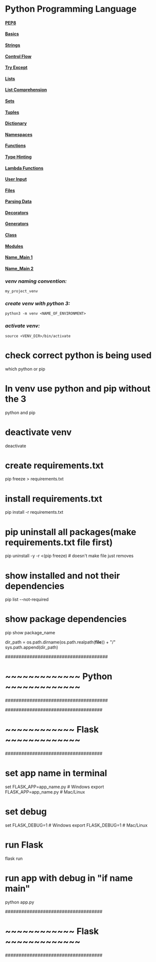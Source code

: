 # Python Programming Language

#### [PEP8](00_pep8.py)
#### [Basics](01_basics.py)
#### [Strings](02_strings.py)
#### [Control Flow](03_control_flow.py)
#### [Try Except](04_try_except.py)
#### [Lists](05_lists.py)
#### [List Comprehension](06_list_comprehension.py)
#### [Sets](07_sets.py)
#### [Tuples](08_tuples.py)
#### [Dictionary](09_dictionary.py)
#### [Namespaces](10_namespaces.py)
#### [Functions](11_functions.py)
#### [Type Hinting](12_type_hinting.py)
#### [Lambda Functions](13_lambda_functions.py)
#### [User Input](14_user_input.py)
#### [Files](15_files.py)
#### [Parsing Data](16_parsing_data.py)
#### [Decorators](17_decorators.py)
#### [Generators](18_generators.py)
#### [Class](19_classes.py)
#### [Modules](20_modules.py)
#### [Name_Main 1](name_main_1.py)
#### [Name_Main 2](name_main_2.py)


### *venv naming convention:* 
`my_project_venv`

### *create venv with python 3:*
`python3 -m venv <NAME_OF_ENVIRONMENT>`

### *activate venv:*
`source <VENV_DIR>/bin/activate`

# check correct python is being used
which python or pip

# In venv use python and pip without the 3
python and pip

# deactivate venv
deactivate

# create requirements.txt
pip freeze > requirements.txt

# install requirements.txt
pip install -r requirements.txt

# pip uninstall all packages(make requirements.txt file first)
pip uninstall -y -r <(pip freeze)  # doesn't make file just removes

# show installed and not their dependencies
pip list --not-required

# show package dependencies
pip show package_name

dir_path = os.path.dirname(os.path.realpath(__file__)) + "/"
sys.path.append(dir_path)

######################################
# ~~~~~~~~~~~~~ Python ~~~~~~~~~~~~~ #
######################################


####################################
# ~~~~~~~~~~~~ Flask ~~~~~~~~~~~~~ #
####################################

# set app name in terminal
set FLASK_APP=app_name.py # Windows
export FLASK_APP=app_name.py # Mac/Linux

# set debug
set FLASK_DEBUG=1 # Windows
export FLASK_DEBUG=1 # Mac/Linux

# run Flask
flask run

# run app with debug in "if name main"
python app.py

####################################
# ~~~~~~~~~~~~ Flask ~~~~~~~~~~~~~ #
####################################
